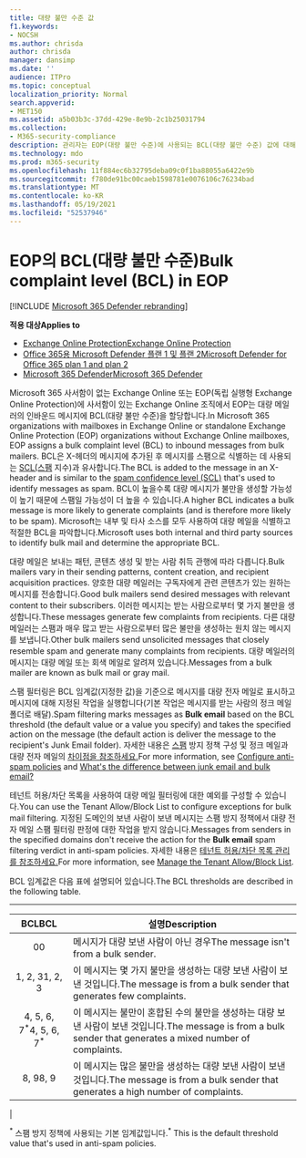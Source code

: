 ```yaml
---
title: 대량 불만 수준 값
f1.keywords:
- NOCSH
ms.author: chrisda
author: chrisda
manager: dansimp
ms.date: ''
audience: ITPro
ms.topic: conceptual
localization_priority: Normal
search.appverid:
- MET150
ms.assetid: a5b03b3c-37dd-429e-8e9b-2c1b25031794
ms.collection:
- M365-security-compliance
description: 관리자는 EOP(대량 불만 수준)에 사용되는 BCL(대량 불만 수준) 값에 대해 Exchange Online Protection 있습니다.
ms.technology: mdo
ms.prod: m365-security
ms.openlocfilehash: 11f884ec6b32795deba09c0f1ba88055a6422e9b
ms.sourcegitcommit: f780de91bc00caeb1598781e0076106c76234bad
ms.translationtype: MT
ms.contentlocale: ko-KR
ms.lasthandoff: 05/19/2021
ms.locfileid: "52537946"
---
```

# <a name="bulk-complaint-level-bcl-in-eop"></a><span data-ttu-id="78474-103">EOP의 BCL(대량 불만 수준)</span><span class="sxs-lookup"><span data-stu-id="78474-103">Bulk complaint level (BCL) in EOP</span></span>

[!INCLUDE [Microsoft 365 Defender rebranding](../includes/microsoft-defender-for-office.md)]

<span data-ttu-id="78474-104">**적용 대상**</span><span class="sxs-lookup"><span data-stu-id="78474-104">**Applies to**</span></span>
- [<span data-ttu-id="78474-105">Exchange Online Protection</span><span class="sxs-lookup"><span data-stu-id="78474-105">Exchange Online Protection</span></span>](exchange-online-protection-overview.md)
- [<span data-ttu-id="78474-106">Office 365용 Microsoft Defender 플랜 1 및 플랜 2</span><span class="sxs-lookup"><span data-stu-id="78474-106">Microsoft Defender for Office 365 plan 1 and plan 2</span></span>](defender-for-office-365.md)
- [<span data-ttu-id="78474-107">Microsoft 365 Defender</span><span class="sxs-lookup"><span data-stu-id="78474-107">Microsoft 365 Defender</span></span>](../defender/microsoft-365-defender.md)

<span data-ttu-id="78474-108">Microsoft 365 사서함이 없는 Exchange Online 또는 EOP(독립 실행형 Exchange Online Protection)에 사서함이 있는 Exchange Online 조직에서 EOP는 대량 메일러의 인바운드 메시지에 BCL(대량 불만 수준)을 할당합니다.</span><span class="sxs-lookup"><span data-stu-id="78474-108">In Microsoft 365 organizations with mailboxes in Exchange Online or standalone Exchange Online Protection (EOP) organizations without Exchange Online mailboxes, EOP assigns a bulk complaint level (BCL) to inbound messages from bulk mailers.</span></span> <span data-ttu-id="78474-109">BCL은 X-헤더의 메시지에 추가된 후 메시지를 스팸으로 식별하는 데 사용되는 [SCL(스팸](spam-confidence-levels.md) 지수)과 유사합니다.</span><span class="sxs-lookup"><span data-stu-id="78474-109">The BCL is added to the message in an X-header and is similar to the [spam confidence level (SCL)](spam-confidence-levels.md) that's used to identify messages as spam.</span></span> <span data-ttu-id="78474-110">BCL이 높을수록 대량 메시지가 불만을 생성할 가능성이 높기 때문에 스팸일 가능성이 더 높을 수 있습니다.</span><span class="sxs-lookup"><span data-stu-id="78474-110">A higher BCL indicates a bulk message is more likely to generate complaints (and is therefore more likely to be spam).</span></span> <span data-ttu-id="78474-111">Microsoft는 내부 및 타사 소스를 모두 사용하여 대량 메일을 식별하고 적절한 BCL을 파악합니다.</span><span class="sxs-lookup"><span data-stu-id="78474-111">Microsoft uses both internal and third party sources to identify bulk mail and determine the appropriate BCL.</span></span>

<span data-ttu-id="78474-112">대량 메일은 보내는 패턴, 콘텐츠 생성 및 받는 사람 취득 관행에 따라 다릅니다.</span><span class="sxs-lookup"><span data-stu-id="78474-112">Bulk mailers vary in their sending patterns, content creation, and recipient acquisition practices.</span></span> <span data-ttu-id="78474-113">양호한 대량 메일러는 구독자에게 관련 콘텐츠가 있는 원하는 메시지를 전송합니다.</span><span class="sxs-lookup"><span data-stu-id="78474-113">Good bulk mailers send desired messages with relevant content to their subscribers.</span></span> <span data-ttu-id="78474-114">이러한 메시지는 받는 사람으로부터 몇 가지 불만을 생성합니다.</span><span class="sxs-lookup"><span data-stu-id="78474-114">These messages generate few complaints from recipients.</span></span> <span data-ttu-id="78474-115">다른 대량 메일러는 스팸과 매우 많고 받는 사람으로부터 많은 불만을 생성하는 원치 않는 메시지를 보냅니다.</span><span class="sxs-lookup"><span data-stu-id="78474-115">Other bulk mailers send unsolicited messages that closely resemble spam and generate many complaints from recipients.</span></span> <span data-ttu-id="78474-116">대량 메일러의 메시지는 대량 메일 또는 회색 메일로 알려져 있습니다.</span><span class="sxs-lookup"><span data-stu-id="78474-116">Messages from a bulk mailer are known as bulk mail or gray mail.</span></span>

 <span data-ttu-id="78474-117">스팸 필터링은 BCL  임계값(지정한 값)을 기준으로 메시지를 대량 전자 메일로 표시하고 메시지에 대해 지정된 작업을 실행합니다(기본 작업은 메시지를 받는 사람의 정크 메일 폴더로 배달).</span><span class="sxs-lookup"><span data-stu-id="78474-117">Spam filtering marks messages as **Bulk email** based on the BCL threshold (the default value or a value you specify) and takes the specified action on the message (the default action is deliver the message to the recipient's Junk Email folder).</span></span> <span data-ttu-id="78474-118">자세한 내용은 [스팸](configure-your-spam-filter-policies.md) 방지 정책 구성 및 정크 메일과 대량 전자 메일의 [차이점을 참조하세요.](what-s-the-difference-between-junk-email-and-bulk-email.md)</span><span class="sxs-lookup"><span data-stu-id="78474-118">For more information, see [Configure anti-spam policies](configure-your-spam-filter-policies.md) and [What's the difference between junk email and bulk email?](what-s-the-difference-between-junk-email-and-bulk-email.md)</span></span>

<span data-ttu-id="78474-119">테넌트 허용/차단 목록을 사용하여 대량 메일 필터링에 대한 예외를 구성할 수 있습니다.</span><span class="sxs-lookup"><span data-stu-id="78474-119">You can use the Tenant Allow/Block List to configure exceptions for bulk mail filtering.</span></span> <span data-ttu-id="78474-120">지정된 도메인의 보낸 사람이 보낸 메시지는 스팸 방지  정책에서 대량 전자 메일 스팸 필터링 판정에 대한 작업을 받지 않습니다.</span><span class="sxs-lookup"><span data-stu-id="78474-120">Messages from senders in the specified domains don't receive the action for the **Bulk email** spam filtering verdict in anti-spam policies.</span></span> <span data-ttu-id="78474-121">자세한 내용은 [테넌트 허용/차단 목록 관리를 참조하세요.](tenant-allow-block-list.md)</span><span class="sxs-lookup"><span data-stu-id="78474-121">For more information, see [Manage the Tenant Allow/Block List](tenant-allow-block-list.md).</span></span>

<span data-ttu-id="78474-122">BCL 임계값은 다음 표에 설명되어 있습니다.</span><span class="sxs-lookup"><span data-stu-id="78474-122">The BCL thresholds are described in the following table.</span></span>

****

|<span data-ttu-id="78474-123">BCL</span><span class="sxs-lookup"><span data-stu-id="78474-123">BCL</span></span>|<span data-ttu-id="78474-124">설명</span><span class="sxs-lookup"><span data-stu-id="78474-124">Description</span></span>|
|:---:|---|
|<span data-ttu-id="78474-125">0</span><span class="sxs-lookup"><span data-stu-id="78474-125">0</span></span>|<span data-ttu-id="78474-126">메시지가 대량 보낸 사람이 아닌 경우</span><span class="sxs-lookup"><span data-stu-id="78474-126">The message isn't from a bulk sender.</span></span>|
|<span data-ttu-id="78474-127">1, 2, 3</span><span class="sxs-lookup"><span data-stu-id="78474-127">1, 2, 3</span></span>|<span data-ttu-id="78474-128">이 메시지는 몇 가지 불만을 생성하는 대량 보낸 사람이 보낸 것입니다.</span><span class="sxs-lookup"><span data-stu-id="78474-128">The message is from a bulk sender that generates few complaints.</span></span>|
|<span data-ttu-id="78474-129">4, 5, 6, 7<sup>\*</sup></span><span class="sxs-lookup"><span data-stu-id="78474-129">4, 5, 6, 7<sup>\*</sup></span></span>|<span data-ttu-id="78474-130">이 메시지는 불만이 혼합된 수의 불만을 생성하는 대량 보낸 사람이 보낸 것입니다.</span><span class="sxs-lookup"><span data-stu-id="78474-130">The message is from a bulk sender that generates a mixed number of complaints.</span></span>|
|<span data-ttu-id="78474-131">8, 9</span><span class="sxs-lookup"><span data-stu-id="78474-131">8, 9</span></span>|<span data-ttu-id="78474-132">이 메시지는 많은 불만을 생성하는 대량 보낸 사람이 보낸 것입니다.</span><span class="sxs-lookup"><span data-stu-id="78474-132">The message is from a bulk sender that generates a high number of complaints.</span></span>|
|

<span data-ttu-id="78474-133"><sup>\*</sup> 스팸 방지 정책에 사용되는 기본 임계값입니다.</span><span class="sxs-lookup"><span data-stu-id="78474-133"><sup>\*</sup> This is the default threshold value that's used in anti-spam policies.</span></span>
